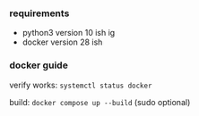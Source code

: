### requirements

- python3 version 10 ish ig
- docker version 28 ish


### docker guide

verify works: `systemctl status docker`

build: `docker compose up --build` (sudo optional)